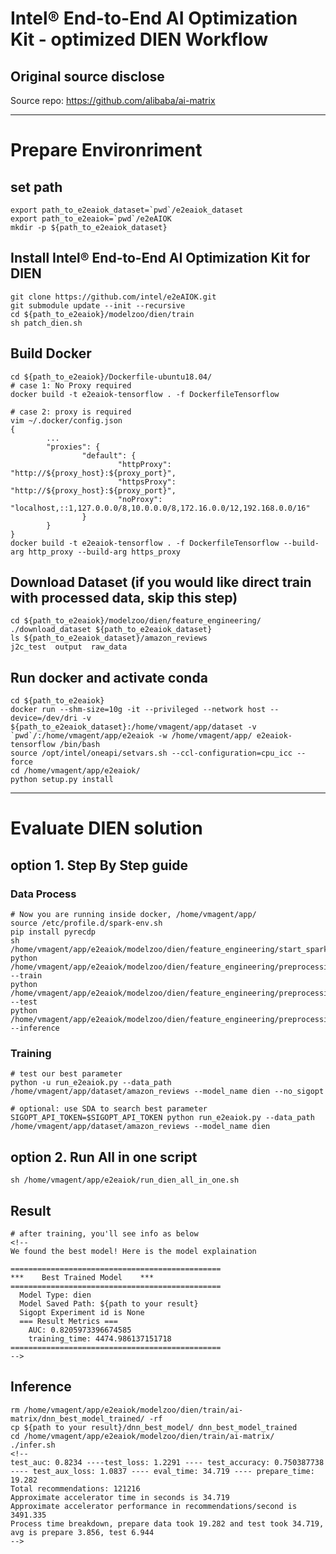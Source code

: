 # Intel® End-to-End AI Optimization Kit - optimized DIEN Workflow
## Original source disclose
Source repo: https://github.com/alibaba/ai-matrix

---

# Prepare Environriment

## set path
```
export path_to_e2eaiok_dataset=`pwd`/e2eaiok_dataset
export path_to_e2eaiok=`pwd`/e2eAIOK
mkdir -p ${path_to_e2eaiok_dataset}
```

## Install Intel® End-to-End AI Optimization Kit for DIEN
```
git clone https://github.com/intel/e2eAIOK.git
git submodule update --init --recursive
cd ${path_to_e2eaiok}/modelzoo/dien/train
sh patch_dien.sh
```

## Build Docker
```
cd ${path_to_e2eaiok}/Dockerfile-ubuntu18.04/
# case 1: No Proxy required
docker build -t e2eaiok-tensorflow . -f DockerfileTensorflow

# case 2: proxy is required
vim ~/.docker/config.json
{
        ...
        "proxies": {
                "default": {
                        "httpProxy": "http://${proxy_host}:${proxy_port}",
                        "httpsProxy": "http://${proxy_host}:${proxy_port}",
                        "noProxy": "localhost,::1,127.0.0.0/8,10.0.0.0/8,172.16.0.0/12,192.168.0.0/16"
                }
        }
}
docker build -t e2eaiok-tensorflow . -f DockerfileTensorflow --build-arg http_proxy --build-arg https_proxy
```

## Download Dataset (if you would like direct train with processed data, skip this step)
```
cd ${path_to_e2eaiok}/modelzoo/dien/feature_engineering/
./download_dataset ${path_to_e2eaiok_dataset}
ls ${path_to_e2eaiok_dataset}/amazon_reviews
j2c_test  output  raw_data
```

## Run docker and activate conda
```
cd ${path_to_e2eaiok}
docker run --shm-size=10g -it --privileged --network host --device=/dev/dri -v ${path_to_e2eaiok_dataset}:/home/vmagent/app/dataset -v `pwd`/:/home/vmagent/app/e2eaiok -w /home/vmagent/app/ e2eaiok-tensorflow /bin/bash
source /opt/intel/oneapi/setvars.sh --ccl-configuration=cpu_icc --force
cd /home/vmagent/app/e2eaiok/
python setup.py install
```

---
# Evaluate DIEN solution

## option 1. Step By Step guide

### Data Process
```
# Now you are running inside docker, /home/vmagent/app/
source /etc/profile.d/spark-env.sh
pip install pyrecdp
sh /home/vmagent/app/e2eaiok/modelzoo/dien/feature_engineering/start_spark_service.sh 
python /home/vmagent/app/e2eaiok/modelzoo/dien/feature_engineering/preprocessing.py --train
python /home/vmagent/app/e2eaiok/modelzoo/dien/feature_engineering/preprocessing.py --test
python /home/vmagent/app/e2eaiok/modelzoo/dien/feature_engineering/preprocessing.py --inference
```

### Training
```
# test our best parameter
python -u run_e2eaiok.py --data_path /home/vmagent/app/dataset/amazon_reviews --model_name dien --no_sigopt

# optional: use SDA to search best parameter
SIGOPT_API_TOKEN=$SIGOPT_API_TOKEN python run_e2eaiok.py --data_path /home/vmagent/app/dataset/amazon_reviews --model_name dien
```

## option 2. Run All in one script
```
sh /home/vmagent/app/e2eaiok/run_dien_all_in_one.sh
```

## Result
```
# after training, you'll see info as below
<!-- 
We found the best model! Here is the model explaination

===============================================
***    Best Trained Model    ***
===============================================
  Model Type: dien
  Model Saved Path: ${path to your result}
  Sigopt Experiment id is None
  === Result Metrics ===
    AUC: 0.8205973396674585
    training_time: 4474.986137151718
=============================================== 
-->
```

## Inference
```
rm /home/vmagent/app/e2eaiok/modelzoo/dien/train/ai-matrix/dnn_best_model_trained/ -rf
cp ${path to your result}/dnn_best_model/ dnn_best_model_trained
cd /home/vmagent/app/e2eaiok/modelzoo/dien/train/ai-matrix/
./infer.sh
<!--
test_auc: 0.8234 ----test_loss: 1.2291 ---- test_accuracy: 0.750387738 ---- test_aux_loss: 1.0837 ---- eval_time: 34.719 ---- prepare_time: 19.282
Total recommendations: 121216
Approximate accelerator time in seconds is 34.719
Approximate accelerator performance in recommendations/second is 3491.335
Process time breakdown, prepare data took 19.282 and test took 34.719, avg is prepare 3.856, test 6.944
-->
```